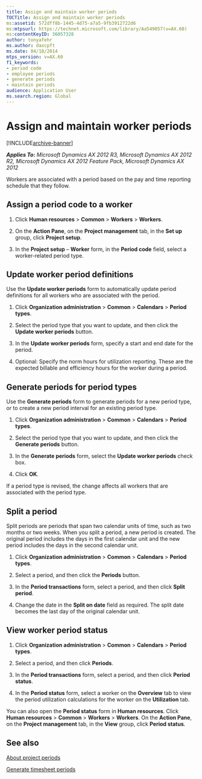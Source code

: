 ```yaml
---
title: Assign and maintain worker periods
TOCTitle: Assign and maintain worker periods
ms:assetid: 572dff8b-1445-4d75-a7a5-9fb3912722d6
ms:mtpsurl: https://technet.microsoft.com/library/Aa549057(v=AX.60)
ms:contentKeyID: 36057328
author: tonyafehr
ms.author: daxcpft
ms.date: 04/18/2014
mtps_version: v=AX.60
f1_keywords:
- period code
- employee periods
- generate periods
- maintain periods
audience: Application User
ms.search.region: Global
---
```


# Assign and maintain worker periods 


[!INCLUDE[archive-banner](includes/archive-banner.md)]


_**Applies To:** Microsoft Dynamics AX 2012 R3, Microsoft Dynamics AX 2012 R2, Microsoft Dynamics AX 2012 Feature Pack, Microsoft Dynamics AX 2012_

Workers are associated with a period based on the pay and time reporting schedule that they follow.

## Assign a period code to a worker

1.  Click **Human resources** \> **Common** \> **Workers** \> **Workers**.

2.  On the **Action Pane**, on the **Project management** tab, in the **Set up** group, click **Project setup**.

3.  In the **Project setup** – **Worker** form, in the **Period code** field, select a worker-related period type.

## Update worker period definitions

Use the **Update worker periods** form to automatically update period definitions for all workers who are associated with the period.

1.  Click **Organization administration** \> **Common** \> **Calendars** \> **Period types**.

2.  Select the period type that you want to update, and then click the **Update worker periods** button.

3.  In the **Update worker periods** form, specify a start and end date for the period.

4.  Optional: Specify the norm hours for utilization reporting. These are the expected billable and efficiency hours for the worker during a period.

## Generate periods for period types

Use the **Generate periods** form to generate periods for a new period type, or to create a new period interval for an existing period type.

1.  Click **Organization administration** \> **Common** \> **Calendars** \> **Period types**.

2.  Select the period type that you want to update, and then click the **Generate periods** button.

3.  In the **Generate periods** form, select the **Update worker periods** check box.

4.  Click **OK**.

If a period type is revised, the change affects all workers that are associated with the period type.

## Split a period

Split periods are periods that span two calendar units of time, such as two months or two weeks. When you split a period, a new period is created. The original period includes the days in the first calendar unit and the new period includes the days in the second calendar unit.

1.  Click **Organization administration** \> **Common** \> **Calendars** \> **Period types**.

2.  Select a period, and then click the **Periods** button.

3.  In the **Period transactions** form, select a period, and then click **Split period**.

4.  Change the date in the **Split on date** field as required. The split date becomes the last day of the original calendar unit.

## View worker period status

1.  Click **Organization administration** \> **Common** \> **Calendars** \> **Period types**.

2.  Select a period, and then click **Periods**.

3.  In the **Period transactions** form, select a period, and then click **Period status**.

4.  In the **Period status** form, select a worker on the **Overview** tab to view the period utilization calculations for the worker on the **Utilization** tab.

You can also open the **Period status** form in **Human resources**. Click **Human resources** \> **Common** \> **Workers** \> **Workers**. On the **Action Pane**, on the **Project management** tab, in the **View** group, click **Period status**.

## See also

[About project periods](about-project-periods.md)

[Generate timesheet periods](generate-timesheet-periods.md)

  


